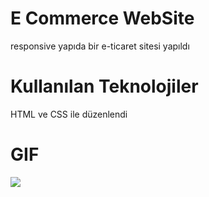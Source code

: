 # E Commerce WebSite
responsive yapıda bir e-ticaret sitesi yapıldı

# Kullanılan Teknolojiler
HTML ve CSS ile düzenlendi

# GIF

![](ecommerce.gif)